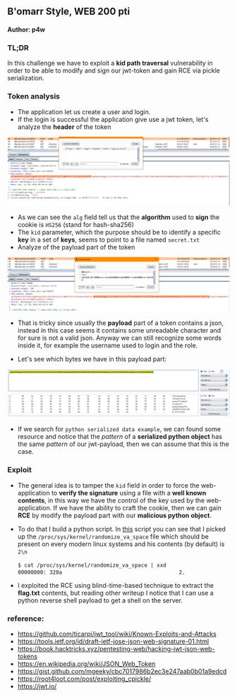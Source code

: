 
## B'omarr Style, WEB 200 pti
#### Author: p4w

### TL;DR
In this challenge we have to exploit a __kid path traversal__ vulnerability in order to be able to modify and sign our jwt-token and gain RCE via pickle serialization.

### Token analysis
* The application let us create a user and login.
* If the login is successful the application give use a jwt token, let's analyze the __header__ of the token

![alt login](./screen/login.png)

* As we can see the `alg` field tell us that the __algorithm__ used to __sign__ the cookie is `HS256` (stand for hash-sha256)
* The `kid` parameter, which the purpose should be to identify a specific __key__ in a set of __keys__, seems to point to a file named `secret.txt`
* Analyze of the payload part of the token

![alt login](./screen/login_2.png)

* That is tricky since usually the __payload__ part of a token contains a json, instead in this case seems it contains some unreadable character and for sure is not a valid json. Anyway we can still recognize some words inside it, for example the username used to login and the role.

* Let's see which bytes we have in this payload part:

![alt login](./screen/burp_decode.png)

* If we search for `python serialized data example`, we can found some resource and notice that the _pattern_ of a __serialized python object__ has the same _pattern_ of our jwt-payload, then we can assume that this is the case.

### Exploit

* The general idea is to tamper the `kid` field in order to force the web-application to __verify the signature__ using a file with a __well known contents__, in this way we have the control of the key used by the web-application. If we have the ability to craft the cookie, then we can gain __RCE__ by modify the payload part with our __malicious python object__.

* To do that I build a python script. In <a href=./x.py>this</a> script you can see that I picked up the `/proc/sys/kernel/randomize_va_space` file which should be present on every modern linux systems and his contents (by default) is `2\n`

  ```
  $ cat /proc/sys/kernel/randomize_va_space | xxd
  00000000: 320a                                     2.
  ```

* I exploited the RCE using blind-time-based technique to extract the __flag.txt__ contents, but reading other writeup I notice that I can use a python reverse shell payload to get a shell on the server.

### reference:
* https://github.com/ticarpi/jwt_tool/wiki/Known-Exploits-and-Attacks
* https://tools.ietf.org/id/draft-ietf-jose-json-web-signature-01.html
* https://book.hacktricks.xyz/pentesting-web/hacking-jwt-json-web-tokens
* https://en.wikipedia.org/wiki/JSON_Web_Token
* https://gist.github.com/mgeeky/cbc7017986b2ec3e247aab0b01a9edcd
* https://root4loot.com/post/exploiting_cpickle/
* https://jwt.io/
